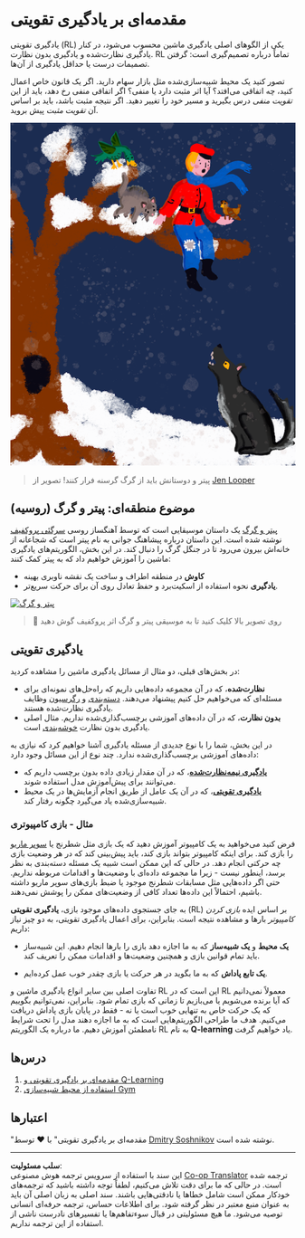 <!--
CO_OP_TRANSLATOR_METADATA:
{
  "original_hash": "20ca019012b1725de956681d036d8b18",
  "translation_date": "2025-09-04T00:14:30+00:00",
  "source_file": "8-Reinforcement/README.md",
  "language_code": "fa"
}
-->
# مقدمه‌ای بر یادگیری تقویتی

یادگیری تقویتی (RL) یکی از الگوهای اصلی یادگیری ماشین محسوب می‌شود، در کنار یادگیری نظارت‌شده و یادگیری بدون نظارت. RL تماماً درباره تصمیم‌گیری است: گرفتن تصمیمات درست یا حداقل یادگیری از آن‌ها.

تصور کنید یک محیط شبیه‌سازی‌شده مثل بازار سهام دارید. اگر یک قانون خاص اعمال کنید، چه اتفاقی می‌افتد؟ آیا اثر مثبت دارد یا منفی؟ اگر اتفاقی منفی رخ دهد، باید از این _تقویت منفی_ درس بگیرید و مسیر خود را تغییر دهید. اگر نتیجه مثبت باشد، باید بر اساس آن _تقویت مثبت_ پیش بروید.

![پیتر و گرگ](../../../translated_images/peter.779730f9ba3a8a8d9290600dcf55f2e491c0640c785af7ac0d64f583c49b8864.fa.png)

> پیتر و دوستانش باید از گرگ گرسنه فرار کنند! تصویر از [Jen Looper](https://twitter.com/jenlooper)

## موضوع منطقه‌ای: پیتر و گرگ (روسیه)

[پیتر و گرگ](https://en.wikipedia.org/wiki/Peter_and_the_Wolf) یک داستان موسیقایی است که توسط آهنگساز روسی [سرگئی پروکفیف](https://en.wikipedia.org/wiki/Sergei_Prokofiev) نوشته شده است. این داستان درباره پیشاهنگ جوانی به نام پیتر است که شجاعانه از خانه‌اش بیرون می‌رود تا در جنگل گرگ را دنبال کند. در این بخش، الگوریتم‌های یادگیری ماشین را آموزش خواهیم داد که به پیتر کمک کنند:

- **کاوش** در منطقه اطراف و ساخت یک نقشه ناوبری بهینه
- **یادگیری** نحوه استفاده از اسکیت‌برد و حفظ تعادل روی آن برای حرکت سریع‌تر.

[![پیتر و گرگ](https://img.youtube.com/vi/Fmi5zHg4QSM/0.jpg)](https://www.youtube.com/watch?v=Fmi5zHg4QSM)

> 🎥 روی تصویر بالا کلیک کنید تا به موسیقی پیتر و گرگ اثر پروکفیف گوش دهید

## یادگیری تقویتی

در بخش‌های قبلی، دو مثال از مسائل یادگیری ماشین را مشاهده کردید:

- **نظارت‌شده**، که در آن مجموعه داده‌هایی داریم که راه‌حل‌های نمونه‌ای برای مسئله‌ای که می‌خواهیم حل کنیم پیشنهاد می‌دهند. [دسته‌بندی](../4-Classification/README.md) و [رگرسیون](../2-Regression/README.md) وظایف یادگیری نظارت‌شده هستند.
- **بدون نظارت**، که در آن داده‌های آموزشی برچسب‌گذاری‌شده نداریم. مثال اصلی یادگیری بدون نظارت [خوشه‌بندی](../5-Clustering/README.md) است.

در این بخش، شما را با نوع جدیدی از مسئله یادگیری آشنا خواهیم کرد که نیازی به داده‌های آموزشی برچسب‌گذاری‌شده ندارد. چند نوع از این مسائل وجود دارد:

- **[یادگیری نیمه‌نظارت‌شده](https://wikipedia.org/wiki/Semi-supervised_learning)**، که در آن مقدار زیادی داده بدون برچسب داریم که می‌توانند برای پیش‌آموزش مدل استفاده شوند.
- **[یادگیری تقویتی](https://wikipedia.org/wiki/Reinforcement_learning)**، که در آن یک عامل از طریق انجام آزمایش‌ها در یک محیط شبیه‌سازی‌شده یاد می‌گیرد چگونه رفتار کند.

### مثال - بازی کامپیوتری

فرض کنید می‌خواهید به یک کامپیوتر آموزش دهید که یک بازی مثل شطرنج یا [سوپر ماریو](https://wikipedia.org/wiki/Super_Mario) را بازی کند. برای اینکه کامپیوتر بتواند بازی کند، باید پیش‌بینی کند که در هر وضعیت بازی چه حرکتی انجام دهد. در حالی که این ممکن است شبیه یک مسئله دسته‌بندی به نظر برسد، اینطور نیست - زیرا ما مجموعه داده‌ای با وضعیت‌ها و اقدامات مربوطه نداریم. حتی اگر داده‌هایی مثل مسابقات شطرنج موجود یا ضبط بازی‌های سوپر ماریو داشته باشیم، احتمالاً این داده‌ها تعداد کافی از وضعیت‌های ممکن را پوشش نمی‌دهند.

به جای جستجوی داده‌های موجود بازی، **یادگیری تقویتی** (RL) بر اساس ایده *بازی کردن کامپیوتر* بارها و مشاهده نتیجه است. بنابراین، برای اعمال یادگیری تقویتی، به دو چیز نیاز داریم:

- **یک محیط** و **یک شبیه‌ساز** که به ما اجازه دهد بازی را بارها انجام دهیم. این شبیه‌ساز باید تمام قوانین بازی و همچنین وضعیت‌ها و اقدامات ممکن را تعریف کند.

- **یک تابع پاداش** که به ما بگوید در هر حرکت یا بازی چقدر خوب عمل کرده‌ایم.

تفاوت اصلی بین سایر انواع یادگیری ماشین و RL این است که در RL معمولاً نمی‌دانیم که آیا برنده می‌شویم یا می‌بازیم تا زمانی که بازی تمام شود. بنابراین، نمی‌توانیم بگوییم که یک حرکت خاص به تنهایی خوب است یا نه - فقط در پایان بازی پاداش دریافت می‌کنیم. هدف ما طراحی الگوریتم‌هایی است که به ما اجازه دهند مدل را تحت شرایط نامطمئن آموزش دهیم. ما درباره یک الگوریتم RL به نام **Q-learning** یاد خواهیم گرفت.

## درس‌ها

1. [مقدمه‌ای بر یادگیری تقویتی و Q-Learning](1-QLearning/README.md)
2. [استفاده از محیط شبیه‌سازی Gym](2-Gym/README.md)

## اعتبارها

"مقدمه‌ای بر یادگیری تقویتی" با ♥️ توسط [Dmitry Soshnikov](http://soshnikov.com) نوشته شده است.

---

**سلب مسئولیت**:  
این سند با استفاده از سرویس ترجمه هوش مصنوعی [Co-op Translator](https://github.com/Azure/co-op-translator) ترجمه شده است. در حالی که ما برای دقت تلاش می‌کنیم، لطفاً توجه داشته باشید که ترجمه‌های خودکار ممکن است شامل خطاها یا نادقتی‌هایی باشند. سند اصلی به زبان اصلی آن باید به عنوان منبع معتبر در نظر گرفته شود. برای اطلاعات حساس، ترجمه حرفه‌ای انسانی توصیه می‌شود. ما هیچ مسئولیتی در قبال سوءتفاهم‌ها یا تفسیرهای نادرست ناشی از استفاده از این ترجمه نداریم.